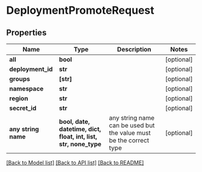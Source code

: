 # DeploymentPromoteRequest


## Properties
Name | Type | Description | Notes
------------ | ------------- | ------------- | -------------
**all** | **bool** |  | [optional] 
**deployment_id** | **str** |  | [optional] 
**groups** | **[str]** |  | [optional] 
**namespace** | **str** |  | [optional] 
**region** | **str** |  | [optional] 
**secret_id** | **str** |  | [optional] 
**any string name** | **bool, date, datetime, dict, float, int, list, str, none_type** | any string name can be used but the value must be the correct type | [optional]

[[Back to Model list]](../README.md#documentation-for-models) [[Back to API list]](../README.md#documentation-for-api-endpoints) [[Back to README]](../README.md)


